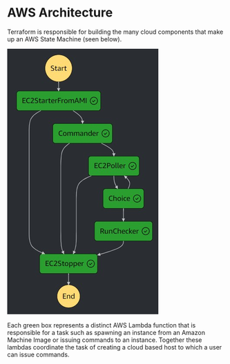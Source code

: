 # AWS Architecture
Terraform is responsible for building the many cloud components that make up an AWS State Machine (seen below). 

![statemachine](docs/images/statemachine.jpg)

Each green box represents a distinct AWS Lambda function that is responsible for a task such as spawning an instance from an Amazon Machine Image or issuing commands to an instance. Together these lambdas coordinate the task of creating a cloud based host to which a user can issue commands. 
